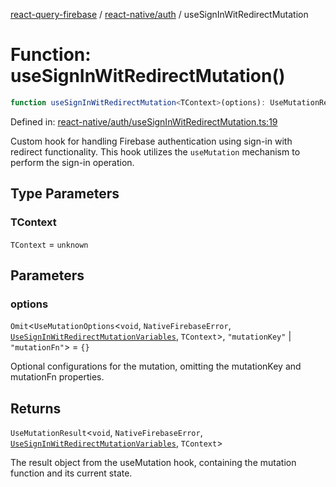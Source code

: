 [react-query-firebase](../../../modules.md) / [react-native/auth](../index.md) / useSignInWitRedirectMutation

# Function: useSignInWitRedirectMutation()

```ts
function useSignInWitRedirectMutation<TContext>(options): UseMutationResult<void, NativeFirebaseError, UseSignInWitRedirectMutationVariables, TContext>
```

Defined in: [react-native/auth/useSignInWitRedirectMutation.ts:19](https://github.com/vpishuk/react-query-firebase/blob/09a15a5d938c4bdaa4fd86491bcf8ea41c16371f/react-native/auth/useSignInWitRedirectMutation.ts#L19)

Custom hook for handling Firebase authentication using sign-in with redirect functionality.
This hook utilizes the `useMutation` mechanism to perform the sign-in operation.

## Type Parameters

### TContext

`TContext` = `unknown`

## Parameters

### options

`Omit`\<`UseMutationOptions`\<`void`, `NativeFirebaseError`, [`UseSignInWitRedirectMutationVariables`](../type-aliases/UseSignInWitRedirectMutationVariables.md), `TContext`\>, `"mutationKey"` \| `"mutationFn"`\> = `{}`

Optional configurations for the mutation, omitting the mutationKey and mutationFn properties.

## Returns

`UseMutationResult`\<`void`, `NativeFirebaseError`, [`UseSignInWitRedirectMutationVariables`](../type-aliases/UseSignInWitRedirectMutationVariables.md), `TContext`\>

The result object from the useMutation hook, containing the mutation function and its current state.
